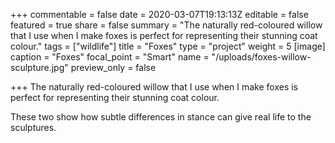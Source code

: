 +++
commentable = false
date = 2020-03-07T19:13:13Z
editable = false
featured = true
share = false
summary = "The naturally red-coloured willow that I use when I make foxes is perfect for representing their stunning coat colour."
tags = ["wildlife"]
title = "Foxes"
type = "project"
weight = 5
[image]
caption = "Foxes"
focal_point = "Smart"
name = "/uploads/foxes-willow-sculpture.jpg"
preview_only = false

+++
The naturally red-coloured willow that I use when I make foxes is perfect for representing their stunning coat colour.

These two show how subtle differences in stance can give real life to the sculptures.